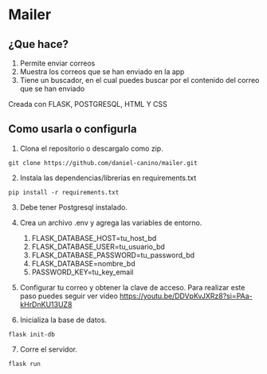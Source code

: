 # Mailer

## ¿Que hace?

1. Permite enviar correos 
2. Muestra los correos que se han enviado en la app 
3. Tiene un buscador, en el cual puedes buscar por el contenido del correo que se han enviado

Creada con FLASK, POSTGRESQL, HTML Y CSS

## Como usarla o configurla

1. Clona el repositorio o descargalo como zip.

```git clone https://github.com/daniel-canino/mailer.git```

2. Instala las dependencias/librerias en requirements.txt

```pip install -r requirements.txt```

3. Debe tener Postgresql instalado.

4. Crea un archivo .env y agrega las variables de entorno.

    1. FLASK_DATABASE_HOST=tu_host_bd
    2. FLASK_DATABASE_USER=tu_usuario_bd
    3. FLASK_DATABASE_PASSWORD=tu_password_bd
    4. FLASK_DATABASE=nombre_bd
    5. PASSWORD_KEY=tu_key_email

5. Configurar tu correo y obtener la clave de acceso.
    Para realizar este paso puedes seguir ver video https://youtu.be/DDVpKvJXRz8?si=PAa-kHrDnKU13UZ8

6. Inicializa la base de datos.

```flask init-db```

7. Corre el servidor.

```flask run```

